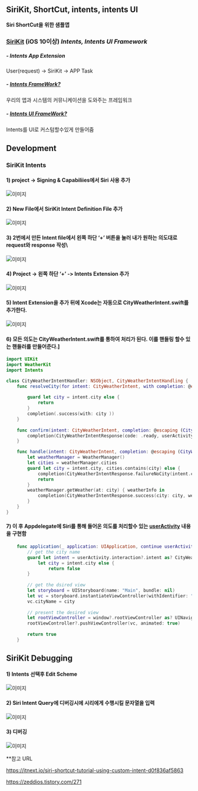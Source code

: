 ## SiriKit, ShortCut, intents, intents UI
**Siri ShortCut을 위한 샘플앱** 

### [SiriKit](https://developer.apple.com/documentation/sirikit) (iOS 10이상) _Intents, Intents UI Framework_

##### - Intents App Extension

  User(request) -> SiriKit -> APP Task

##### - [Intents FrameWork?](https://developer.apple.com/documentation/sirikit/inintent)

  우리의 앱과 시스템의 커뮤니케이션을 도와주는 프레임워크

##### - [Intents UI FrameWork?](https://developer.apple.com/documentation/sirikit/creating_an_intents_ui_extension)

  Intents를 UI로 커스텀할수있게 만들어줌



## Development

### SiriKit Intents

#### 1) project -> Signing & Capabiliies에서 Siri 사용 추가
![이미지](./image/intents/guide_siri_project_00.png)

#### 2) New File에서 SiriKit Intent Definition File 추가
![이미지](./image/intents/guide_siri_project_01.png)

#### 3) 2번에서 만든 Intent file에서 왼쪽 하단 ‘+’ 버튼을 눌러 내가 원하는 의도대로 request와 response 작성\
![이미지](./image/intents/guide_siri_project_03.png)

#### 4) Project -> 왼쪽 하단 ‘+’ -> Intents Extension 추가
![이미지](./image/intents/guide_siri_project_04.png)

#### 5) Intent Extension을 추가 뒤에 Xcode는 자동으로 CityWeatherIntent.swift를 추가한다.
![이미지](./image/intents/guide_siri_project_05.png)


#### 6) 모든 의도는 CityWeatherIntent.swift를 통하여 처리가 된다. 이를 핸들링 할수 있는 핸들러를 만들어준다.]

```swift
import UIKit
import WeatherKit
import Intents

class CityWeatherIntentHandler: NSObject, CityWeatherIntentHandling {
    func resolveCity(for intent: CityWeatherIntent, with completion: @escaping (INStringResolutionResult) -> Void) {
        
        guard let city = intent.city else {
            return
        }
        completion(.success(with: city ))
    }
    
    func confirm(intent: CityWeatherIntent, completion: @escaping (CityWeatherIntentResponse) -> Void) {
        completion(CityWeatherIntentResponse(code: .ready, userActivity: nil))
    }

    func handle(intent: CityWeatherIntent, completion: @escaping (CityWeatherIntentResponse) -> Void) {
        let weatherManager = WeatherManager()
        let cities = weatherManager.cities
        guard let city = intent.city, cities.contains(city) else {
            completion(CityWeatherIntentResponse.failureNoCity(intent.city ?? "City"))
            return
        }
        weatherManager.getWeather(at: city) { weatherInfo in
            completion(CityWeatherIntentResponse.success(city: city, weather: weatherInfo.briefWeather))
        }
    }
}
```

#### 7) 이 후 Appdelegate에 Siri를 통해 들어온 의도를 처리할수 있는 [userActivity](https://developer.apple.com/documentation/uikit/uiapplicationdelegate/1623072-application) 내용을 구현함
```Swift
    func application(_ application: UIApplication, continue userActivity: NSUserActivity, restorationHandler: @escaping ([UIUserActivityRestoring]?) -> Void) -> Bool {
        // get the city name
        guard let intent = userActivity.interaction?.intent as? CityWeatherIntent,
            let city = intent.city else {
                return false
        }
        
        // get the dsired view
        let storyboard = UIStoryboard(name: "Main", bundle: nil)
        let vc = storyboard.instantiateViewController(withIdentifier: "WeatherViewController") as! WeatherViewController
        vc.cityName = city
        
        // present the desired view
        let rootViewController = window?.rootViewController as? UINavigationController
        rootViewController?.pushViewController(vc, animated: true)
        
        return true
    }
```


## SiriKit Debugging

#### 1) Intents 선택후 Edit Scheme
![이미지](./image/guide_siri_debugging_00.png) 

#### 2) Siri Intent Query에 디버깅시에 시리에게 수행시킬 문자열을 입력
![이미지](./image/guide_siri_debugging_01.png) 

#### 3) 디버깅
![이미지](./image/guide_siri_debugging_02.png) 






**참고 URL

https://itnext.io/siri-shortcut-tutorial-using-custom-intent-d0f836af5863

https://zeddios.tistory.com/271

